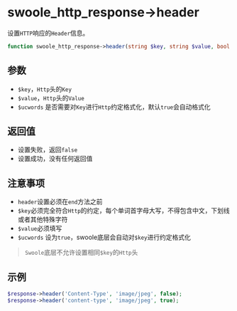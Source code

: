# swoole_http_response->header

设置`HTTP`响应的`Header`信息。

```php
function swoole_http_response->header(string $key, string $value, bool $ucwords = true);
```

参数
----
* `$key`，`Http`头的`Key`
* `$value`，`Http`头的`Value`
* `$ucwords` 是否需要对`Key`进行`Http`约定格式化，默认`true`会自动格式化

返回值
----
* 设置失败，返回`false`
* 设置成功，没有任何返回值

注意事项
----
* `header`设置必须在`end`方法之前
* `$key`必须完全符合`Http`的约定，每个单词首字母大写，不得包含中文，下划线或者其他特殊字符
* `$value`必须填写
* `$ucwords` 设为`true`，swoole底层会自动对`$key`进行约定格式化

> `Swoole`底层不允许设置相同`$key`的`Http`头

示例
---
```php
$response->header('Content-Type', 'image/jpeg', false);
$response->header('content-type', 'image/jpeg', true);
```


